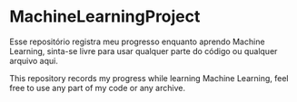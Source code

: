 # MachineLearningProject
Esse repositório registra meu progresso enquanto aprendo Machine Learning,
sinta-se livre para usar qualquer parte do código ou qualquer arquivo aqui.

This repository records my progress while learning Machine Learning,
feel free to use any part of my code or any archive.
